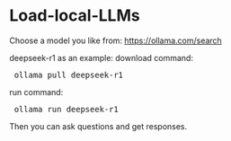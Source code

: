 # Load-local-LLMs
Choose a model you like from: https://ollama.com/search

deepseek-r1 as an example: 
download command: 
<pre> ollama pull deepseek-r1 </pre>

run command: 
<pre> ollama run deepseek-r1  </pre>

Then you can ask questions and get responses. 
